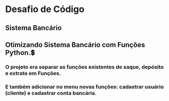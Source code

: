 # Desafio de Código 

## Sistema Bancário

## Otimizando Sistema Bancário com Funções Python.💲

### O projeto era separar as funções existentes de saque, depósito e extrato em Funções.

### E também adicionar no menu novas funções: cadastrar usuário (cliente) e cadastrar conta bancária.

